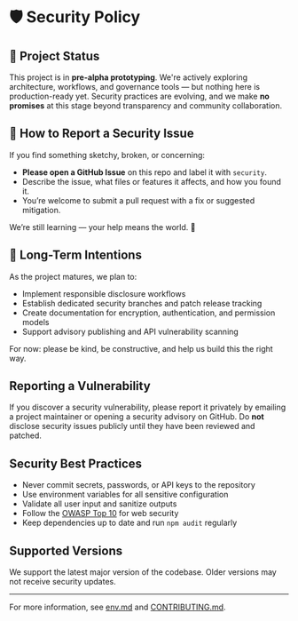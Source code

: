 # 🛡 Security Policy

## 🚧 Project Status

This project is in **pre-alpha prototyping**. We're actively exploring architecture, workflows, and governance tools — but nothing here is production-ready yet. Security practices are evolving, and we make **no promises** at this stage beyond transparency and community collaboration.

## 👥 How to Report a Security Issue

If you find something sketchy, broken, or concerning:

- **Please open a GitHub Issue** on this repo and label it with `security`.
- Describe the issue, what files or features it affects, and how you found it.
- You’re welcome to submit a pull request with a fix or suggested mitigation.

We’re still learning — your help means the world. 🙏

## 🔐 Long-Term Intentions

As the project matures, we plan to:

- Implement responsible disclosure workflows
- Establish dedicated security branches and patch release tracking
- Create documentation for encryption, authentication, and permission models
- Support advisory publishing and API vulnerability scanning

For now: please be kind, be constructive, and help us build this the right way.

## Reporting a Vulnerability

If you discover a security vulnerability, please report it privately by emailing a project maintainer or opening a security advisory on GitHub. Do **not** disclose security issues publicly until they have been reviewed and patched.

## Security Best Practices

- Never commit secrets, passwords, or API keys to the repository
- Use environment variables for all sensitive configuration
- Validate all user input and sanitize outputs
- Follow the [OWASP Top 10](https://owasp.org/www-project-top-ten/) for web security
- Keep dependencies up to date and run `npm audit` regularly

## Supported Versions

We support the latest major version of the codebase. Older versions may not receive security updates.

---

For more information, see [env.md](env.md) and [CONTRIBUTING.md](CONTRIBUTING.md).

